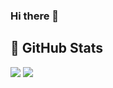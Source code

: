 ### Hi there 👋

<!--
**mikhirurg/mikhirurg** is a ✨ _special_ ✨ repository because its `README.md` (this file) appears on your GitHub profile.

Here are some ideas to get you started:

- 🔭 I’m currently working on ...
- 🌱 I’m currently learning ...
- 👯 I’m looking to collaborate on ...
- 🤔 I’m looking for help with ...
- 💬 Ask me about ...
- 📫 How to reach me: ...
- 😄 Pronouns: ...
- ⚡ Fun fact: ...
-->

## &#127919; GitHub Stats
<p>
  <img src = "https://github-readme-stats.vercel.app/api/top-langs/?username=mikhirurg&show_icons=true&hide=tcl,fortran,c,powershell,batchfile,rpc">
  <img src = "https://github-readme-stats.vercel.app/api?username=mikhirurg&show_icons=true&line_height=33&count_private=true">
</p>
